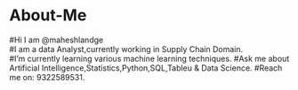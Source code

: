 # About-Me
#Hi I am @maheshlandge   
#I am a data Analyst,currently working in Supply Chain Domain.  
#I’m currently learning various machine learning techniques.
#Ask me about Artificial Intelligence,Statistics,Python,SQL,Tableu & Data Science.
#Reach me on: 9322589531.
